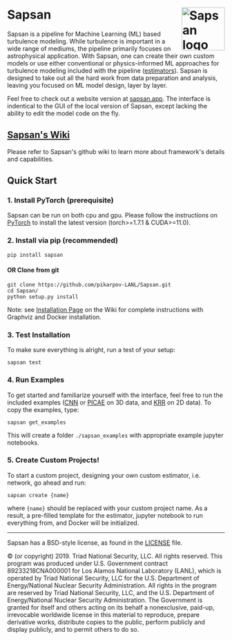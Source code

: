 # Sapsan  <a href="http://sapsan.app"><img src="https://github.com/pikarpov-LANL/Sapsan/blob/images/docs/images/logo3_black_slim_notitle_whitebg.png?raw=true"  alt="Sapsan logo" align="right" width="100"></a>

Sapsan is a pipeline for Machine Learning (ML) based turbulence modeling. While turbulence is important in a wide range of mediums, the pipeline primarily focuses on astrophysical application. With Sapsan, one can create their own custom models or use either conventional or physics-informed ML approaches for turbulence modeling included with the pipeline ([estimators](https://github.com/pikarpov-LANL/Sapsan/wiki/Estimators)). Sapsan is designed to take out all the hard work from data preparation and analysis, leaving you focused on ML model design, layer by layer.

Feel free to check out a website version at [sapsan.app](http://sapsan.app). The interface is indentical to the GUI of the local version of Sapsan, except lacking the ability to edit the model code on the fly.

## [Sapsan's Wiki](https://github.com/pikarpov-LANL/Sapsan/wiki)

Please refer to Sapsan's github wiki to learn more about framework's details and capabilities.

## Quick Start

### 1. Install PyTorch (prerequisite)
Sapsan can be run on both cpu and gpu. Please follow the instructions on [PyTorch](https://pytorch.org/get-started/locally/) to install the latest version (torch>=1.7.1 & CUDA>=11.0).

### 2. Install via pip (recommended)
```
pip install sapsan
```

#### OR Clone from git
```
git clone https://github.com/pikarpov-LANL/Sapsan.git
cd Sapsan/
python setup.py install
```

Note: see [Installation Page](https://github.com/pikarpov-LANL/Sapsan/wiki/Installation/) on the Wiki for complete instructions with Graphviz and Docker installation.

### 3. Test Installation

To make sure everything is alright, run a test of your setup:
```
sapsan test
```

### 4. Run Examples

To get started and familiarize yourself with the interface, feel free to run the included examples ([CNN](https://github.com/pikarpov-LANL/Sapsan/wiki/Estimators#convolution-neural-network) or [PICAE](https://github.com/pikarpov-LANL/Sapsan/wiki/Estimators#physics-informed-convolutional-autoencoder) on 3D data, and [KRR](https://github.com/pikarpov-LANL/Sapsan/wiki/Estimators#kernel-ridge-regression) on 2D data). To copy the examples, type:
```
sapsan get_examples
```
This will create a folder `./sapsan_examples` with appropriate example jupyter notebooks.

### 5. Create Custom Projects!
To start a custom project, designing your own custom estimator, i.e. network, go ahead and run:
```
sapsan create {name}
```
where `{name}` should be replaced with your custom project name. As a result, a pre-filled template for the estimator, jupyter notebook to run everything from, and Docker will be initialized.




-------
Sapsan has a BSD-style license, as found in the [LICENSE](https://github.com/pikarpov-LANL/Sapsan/blob/master/LICENSE) file.

© (or copyright) 2019. Triad National Security, LLC. All rights reserved.
This program was produced under U.S. Government contract 89233218CNA000001 for Los Alamos
National Laboratory (LANL), which is operated by Triad National Security, LLC for the U.S.
Department of Energy/National Nuclear Security Administration. All rights in the program are
reserved by Triad National Security, LLC, and the U.S. Department of Energy/National Nuclear
Security Administration. The Government is granted for itself and others acting on its behalf a
nonexclusive, paid-up, irrevocable worldwide license in this material to reproduce, prepare
derivative works, distribute copies to the public, perform publicly and display publicly, and to permit
others to do so.
